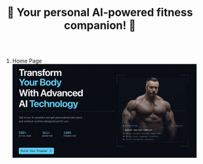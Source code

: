 <h1 align="center">💪 Your personal AI-powered fitness companion! 🤖</h1>

<br><br>

1. Home Page
   ![image alt](/public/poster.png)
